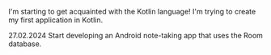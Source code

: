 I'm starting to get acquainted with the Kotlin language! I'm trying to create my first application in Kotlin.

27.02.2024 Start developing an Android note-taking app that uses the Room database.

